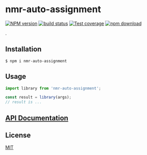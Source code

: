 # nmr-auto-assignment

[![NPM version][npm-image]][npm-url]
[![build status][ci-image]][ci-url]
[![Test coverage][codecov-image]][codecov-url]
[![npm download][download-image]][download-url]

.

## Installation

`$ npm i nmr-auto-assignment`

## Usage

```js
import library from 'nmr-auto-assignment';

const result = library(args);
// result is ...
```

## [API Documentation](https://jobo322.github.io/nmr-auto-assignment/)

## License

[MIT](./LICENSE)

[npm-image]: https://img.shields.io/npm/v/nmr-auto-assignment.svg
[npm-url]: https://www.npmjs.com/package/nmr-auto-assignment
[ci-image]: https://github.com/jobo322/nmr-auto-assignment/workflows/Node.js%20CI/badge.svg?branch=main
[ci-url]: https://github.com/jobo322/nmr-auto-assignment/actions?query=workflow%3A%22Node.js+CI%22
[codecov-image]: https://img.shields.io/codecov/c/github/jobo322/nmr-auto-assignment.svg
[codecov-url]: https://codecov.io/gh/jobo322/nmr-auto-assignment
[download-image]: https://img.shields.io/npm/dm/nmr-auto-assignment.svg
[download-url]: https://www.npmjs.com/package/nmr-auto-assignment
